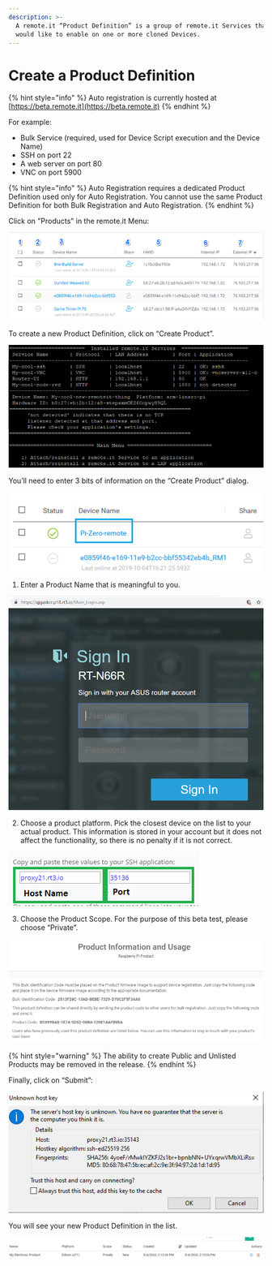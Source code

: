 ```yaml
---
description: >-
  A remote.it “Product Definition” is a group of remote.it Services that you
  would like to enable on one or more cloned Devices.
---
```


# Create a Product Definition

{% hint style="info" %}
Auto registration is currently hosted at [https://beta.remote.it](https://beta.remote.it)
{% endhint %}

For example:

* Bulk Service \(required, used for Device Script execution and the Device Name\)
* SSH on port 22
* A web server on port 80
* VNC on port 5900

{% hint style="info" %}
Auto Registration requires a dedicated Product Definition used only for Auto Registration. You cannot use the same Product Definition for both Bulk Registration and Auto Registration.
{% endhint %}

Click on "Products" in the remote.it Menu:

![](../../.gitbook/assets/image%20%28141%29.png)

To create a new Product Definition, click on “Create Product”.

![](../../.gitbook/assets/image%20%28220%29.png)

You’ll need to enter 3 bits of information on the “Create Product” dialog.

![](../../.gitbook/assets/image%20%28252%29.png)

1. Enter a Product Name that is meaningful to you.

![](../../.gitbook/assets/image%20%28471%29.png)

2. Choose a product platform.  Pick the closest device on the list to your actual product.  This information is stored in your account but it does not affect the functionality, so there is no penalty if it is not correct.

![](../../.gitbook/assets/image%20%28223%29.png)

3. Choose the Product Scope.  For the purpose of this beta test, please choose “Private”.

![](../../.gitbook/assets/image%20%28267%29.png)

{% hint style="warning" %}
The ability to create Public and Unlisted Products may be removed in the release.
{% endhint %}

Finally, click on “Submit”:

![](../../.gitbook/assets/image%20%28202%29.png)

You will see your new Product Definition in the list.

![](../../.gitbook/assets/image%20%28525%29.png)

